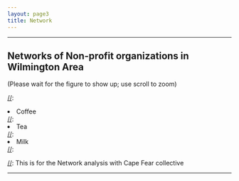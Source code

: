 ```yaml
---
layout: page3
title: Network
---
```

<style>
p.small {
    line-height: 0.5;
}
.abstract {
  display: none;
  padding: 15px 25px;
  margin: 0 5px 10px 5px;
  background-color: #EEE;
}

div .p {
    padding: 5px 0 10px 0;

}
.cl{
    font-weight: bolder;
}

.place_holder {
    height: 10px;
}
</style>



***
## Networks of Non-profit organizations in Wilmington Area
(Please wait for the figure to show up; use scroll to zoom)

[//]:<ol reversed>
[//]:  <li>Coffee</li>
[//]:  <li>Tea</li>
[//]:  <li>Milk</li>
[//]:</ol>

[//]: This is for the Network analysis with Cape Fear collective


***


<div align="center">
    <object data="../files/communication_network.html" content="width=device-width" ></object>
</div>
  


<script src="https://code.jquery.com/jquery-latest.min.js"
        type="text/javascript"></script>

<script>
$(document).ready(function(){
  $(document).on('click touchstart','.cl', function() {
    $(this).parent().children(".abstract").fadeToggle();
  });
});
</script>
